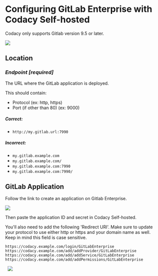 # Configuring GitLab Enterprise with Codacy Self-hosted

Codacy only supports Gitlab version 9.5 or later. 

![](/images/a266513d752d2a479f3eb047d4badda079abeff428f931394c516c80d9903eef.png)

## Location

### ***Endpoint \[required\]***

The URL where the GitLab application is deployed.

This should contain:

- Protocol (ex: http, https)
- Port (if other than 80) (ex: 9000)

##### Correct:

- `http://my.gitlab.url:7990`

##### Incorrect:

- `my.gitlab.example.com`
- `my.gitlab.example.com/`
- `my.gitlab.example.com:7990`
- `my.gitlab.example.com:7990/`


## GitLab Application

Follow the link to create an application on Gitlab Enterprise.


![](/images/Screen_Shot_2017-05-17_at_13.16.37.png)


Then paste the application ID and secret in Codacy Self-hosted.

You'll also need to add the following 'Redirect URI'. Make sure to update your protocol to use either http or https and your domain name as well. Keep in mind this field is case sensitive. 

```text
https://codacy.example.com/login/GitLabEnterprise
https://codacy.example.com/add/addProvider/GitLabEnterprise
https://codacy.example.com/add/addService/GitLabEnterprise
https://codacy.example.com/add/addPermissions/GitLabEnterprise
```
 
![](/images/screen_shot_2017-09-06_at_15.34.15_720.png)
